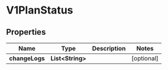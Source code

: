 # V1PlanStatus

## Properties
Name | Type | Description | Notes
------------ | ------------- | ------------- | -------------
**changeLogs** | **List&lt;String&gt;** |  |  [optional]
